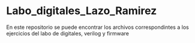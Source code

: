# Labo_digitales_Lazo_Ramirez
En este repositorio se puede encontrar los archivos correspondintes a los ejercicios del labo de digitales, verilog y firmware
